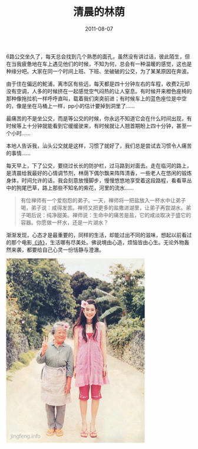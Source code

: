 ﻿---
title: "清晨的林荫"
date: 2011-08-07
categories: 
  - "essay"
tags: 
  - "公交"
---

6路公交坐久了，每天总会找到几个熟悉的面孔，虽然没有讲过话，彼此陌生，但在当我疲惫地在车上遇见他们的时候，不知为何，总会有一种温暖的感觉，这也是种缘分吧。大家在同一个时间上班、下班、坐破破的公交，为了某某原因在奔波。

由于住在偏远的鮀浦，离市区有些远，每天都是四十分钟左右的车程，收费2元却没有空调，人多的时候挤在一起感觉空气闷热的让人窒息。有时候开来橙色座椅的那种像拖拉机一样呼呼直叫，载着我们突突前进；有时候车上的蓝色座位是中空的，像是坐在马桶上一样，pp小的估计要掉到洞里了……

最痛苦的不是坐公交，而是等公交的时候，你永远不知道它会在什么时间出现，有时候等上十分钟就能看到它缓缓驶来，有时候就让人翘首期盼上四十分钟，甚至一个小时……

本地人告诉我，汕头公交就是这样，习惯了就好了，我们总是尝试去习惯令人痛苦的事情……

每天早上，下了公交，要绕过长长的防护栏，过马路到对面去。走在临河的路上，是清晨给我最好的心情调节剂，林荫下偶尔飘来阵阵清香，一些老人在悠闲的锻炼身体，时间允许的话，我会刻意放慢脚步，慢慢悠悠地享受着这段路程，看看草丛中的狗尾巴草，路上那些不知名的紫花，河里的流水……

> 有位禅师有一个爱抱怨的弟子。一天，禅师将一把盐放入一杯水中让弟子喝，弟子说：咸得发苦。禅师又把更多的盐撒进湖里，让弟子再尝湖水。弟子喝后说：纯净甜美。禅师说：生命中的痛苦是盐，它的咸淡取决于盛它的容器。你愿做一杯水，还是一片湖水？

渐渐发现，心态才是最重要的，同样的生活，却能过出不同的滋味，想起以前看过的那个电影[《诗》](https://www.jfsay.com/archives/193.html "诗意地栖居")，生活哪有尽美处。佛说境由心造，烦恼皆由心生。无论外物轰然来袭，都要给自己心灵一份恬静与澄澈。

![fsd](/images/5984542344_d8861042a1.jpg)
